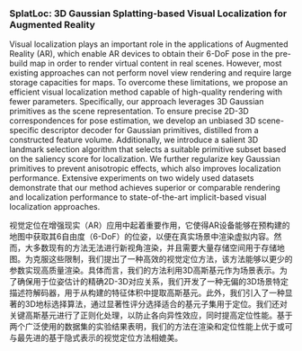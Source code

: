 ### SplatLoc: 3D Gaussian Splatting-based Visual Localization for Augmented Reality

 Visual localization plays an important role in the applications of Augmented Reality (AR), which enable AR devices to obtain their 6-DoF pose in the pre-build map in order to render virtual content in real scenes. However, most existing approaches can not perform novel view rendering and require large storage capacities for maps. To overcome these limitations, we propose an efficient visual localization method capable of high-quality rendering with fewer parameters. Specifically, our approach leverages 3D Gaussian primitives as the scene representation. To ensure precise 2D-3D correspondences for pose estimation, we develop an unbiased 3D scene-specific descriptor decoder for Gaussian primitives, distilled from a constructed feature volume. Additionally, we introduce a salient 3D landmark selection algorithm that selects a suitable primitive subset based on the saliency score for localization. We further regularize key Gaussian primitives to prevent anisotropic effects, which also improves localization performance. Extensive experiments on two widely used datasets demonstrate that our method achieves superior or comparable rendering and localization performance to state-of-the-art implicit-based visual localization approaches.

 视觉定位在增强现实（AR）应用中起着重要作用，它使得AR设备能够在预构建的地图中获取其6自由度（6-DoF）的位姿，以便在真实场景中渲染虚拟内容。然而，大多数现有的方法无法进行新视角渲染，并且需要大量存储空间用于存储地图。为克服这些限制，我们提出了一种高效的视觉定位方法，该方法能够以更少的参数实现高质量渲染。具体而言，我们的方法利用3D高斯基元作为场景表示。为了确保用于位姿估计的精确2D-3D对应关系，我们开发了一种无偏的3D场景特定描述符解码器，用于从构建的特征体积中提取高斯基元。此外，我们引入了一种显著的3D地标选择算法，通过显著性评分选择适合的基元子集用于定位。我们还对关键高斯基元进行了正则化处理，以防止各向异性效应，同时提高定位性能。基于两个广泛使用的数据集的实验结果表明，我们的方法在渲染和定位性能上优于或可与最先进的基于隐式表示的视觉定位方法相媲美。
